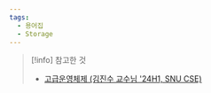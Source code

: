 ```yaml
---
tags:
  - 용어집
  - Storage
---
```

> [!info] 참고한 것
> - [고급운영체제 (김진수 교수님 '24H1, SNU CSE)](http://csl.snu.ac.kr/courses/4190.568/2024-1/)
